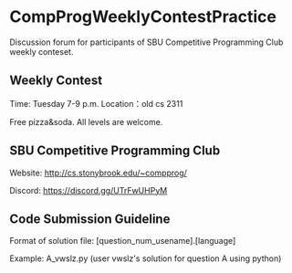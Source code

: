 # CompProgWeeklyContestPractice

Discussion forum for participants of SBU Competitive Programming Club weekly conteset.

## Weekly Contest
Time: Tuesday 7-9 p.m.
Location：old cs 2311
Free pizza&soda. All levels are welcome.

## SBU Competitive Programming Club
Website: http://cs.stonybrook.edu/~compprog/
Discord: https://discord.gg/UTrFwUHPyM

## Code Submission Guideline
Format of solution file:
[question_num_usename].[language]

Example: A_vwslz.py (user vwslz's solution for question A using python)
